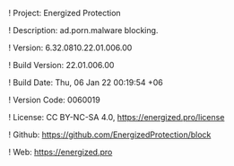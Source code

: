 ! Project: Energized Protection

! Description: ad.porn.malware blocking.

! Version: 6.32.0810.22.01.006.00

! Build Version: 22.01.006.00

! Build Date: Thu, 06 Jan 22 00:19:54 +06

! Version Code: 0060019

! License: CC BY-NC-SA 4.0, https://energized.pro/license

! Github: https://github.com/EnergizedProtection/block

! Web: https://energized.pro
